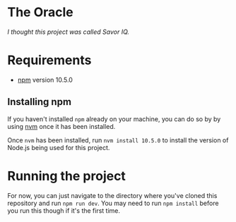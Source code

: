 # The Oracle
*I thought this project was called Savor IQ.*

# Requirements
- [npm](https://docs.npmjs.com/downloading-and-installing-node-js-and-npm) version 10.5.0

## Installing npm
If you haven't installed `npm` already on your machine, you can do so by 
by using [nvm](https://github.com/nvm-sh/nvm) once it has been installed.

Once `nvm` has been installed, run `nvm install 10.5.0` to install the version of 
Node.js being used for this project.

# Running the project
For now, you can just navigate to the directory where you've cloned this
repository and run `npm run dev`. You may need to run `npm install` before you 
run this though if it's the first time.

